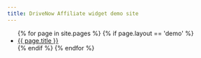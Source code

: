 ```yaml
---
title: DriveNow Affiliate widget demo site
---
```


<ul>
    {% for page in site.pages %}
	{% if page.layout == 'demo' %}
      	<li><a href="{{ page.url | relative_url  }}">{{ page.title }}</a></li>
	  {% endif %}
    {% endfor %}
</ul>

